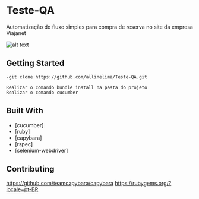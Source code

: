 # Teste-QA
Automatização do fluxo simples para compra de reserva no site da empresa Viajanet

![alt text](https://i.imgur.com/lXUZY2R.png)

## Getting Started

```
-git clone https://github.com/allinelima/Teste-QA.git

Realizar o comando bundle install na pasta do projeto
Realizar o comando cucumber
```

## Built With

* [cucumber]
* [ruby]
* [capybara]
* [rspec]
* [selenium-webdriver]


## Contributing

https://github.com/teamcapybara/capybara
https://rubygems.org/?locale=pt-BR
